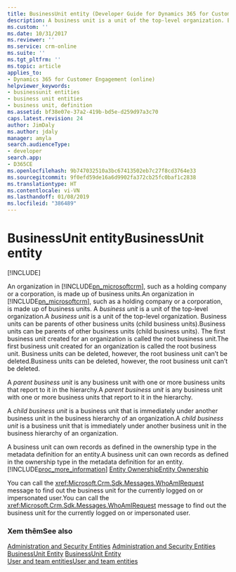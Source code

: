 ```yaml
---
title: BusinessUnit entity (Developer Guide for Dynamics 365 for Customer Engagement) | MicrosoftDocs
description: A business unit is a unit of the top-level organization. Business units can be parents of other business units (child business units). The first business unit created for an organization is called the root business unit.
ms.custom: ''
ms.date: 10/31/2017
ms.reviewer: ''
ms.service: crm-online
ms.suite: ''
ms.tgt_pltfrm: ''
ms.topic: article
applies_to:
- Dynamics 365 for Customer Engagement (online)
helpviewer_keywords:
- businessunit entities
- business unit entities
- business unit, definition
ms.assetid: bf38e07e-37a2-419b-bd5e-d259d97a3c70
caps.latest.revision: 24
author: JimDaly
ms.author: jdaly
manager: amyla
search.audienceType:
- developer
search.app:
- D365CE
ms.openlocfilehash: 9b747032510a3bc67413502eb7c27f8cd3764e33
ms.sourcegitcommit: 9f0efd59de16a6d9902fa372cb25fc0baf1c2838
ms.translationtype: HT
ms.contentlocale: vi-VN
ms.lasthandoff: 01/08/2019
ms.locfileid: "386489"
---
```

# <a name="businessunit-entity"></a><span data-ttu-id="c5a38-105">BusinessUnit entity</span><span class="sxs-lookup"><span data-stu-id="c5a38-105">BusinessUnit entity</span></span>

[!INCLUDE[](../includes/cc_applies_to_update_9_0_0.md)]

<span data-ttu-id="c5a38-106">An organization in [!INCLUDE[pn_microsoftcrm](../includes/pn-microsoftcrm.md)], such as a holding company or a corporation, is made up of business units.</span><span class="sxs-lookup"><span data-stu-id="c5a38-106">An organization in [!INCLUDE[pn_microsoftcrm](../includes/pn-microsoftcrm.md)], such as a holding company or a corporation, is made up of business units.</span></span> <span data-ttu-id="c5a38-107">A *business unit* is a unit of the top-level organization.</span><span class="sxs-lookup"><span data-stu-id="c5a38-107">A *business unit* is a unit of the top-level organization.</span></span> <span data-ttu-id="c5a38-108">Business units can be parents of other business units (child business units).</span><span class="sxs-lookup"><span data-stu-id="c5a38-108">Business units can be parents of other business units (child business units).</span></span> <span data-ttu-id="c5a38-109">The first business unit created for an organization is called the root business unit.</span><span class="sxs-lookup"><span data-stu-id="c5a38-109">The first business unit created for an organization is called the root business unit.</span></span> <span data-ttu-id="c5a38-110">Business units can be deleted, however, the root business unit can’t be deleted.</span><span class="sxs-lookup"><span data-stu-id="c5a38-110">Business units can be deleted, however, the root business unit can’t be deleted.</span></span>  
  
 <span data-ttu-id="c5a38-111">A *parent business unit* is any business unit with one or more business units that report to it in the hierarchy.</span><span class="sxs-lookup"><span data-stu-id="c5a38-111">A *parent business unit* is any business unit with one or more business units that report to it in the hierarchy.</span></span>  
  
 <span data-ttu-id="c5a38-112">A *child business unit* is a business unit that is immediately under another business unit in the business hierarchy of an organization.</span><span class="sxs-lookup"><span data-stu-id="c5a38-112">A *child business unit* is a business unit that is immediately under another business unit in the business hierarchy of an organization.</span></span>  
  
 <span data-ttu-id="c5a38-113">A business unit can own records as defined in the ownership type in the metadata definition for an entity.</span><span class="sxs-lookup"><span data-stu-id="c5a38-113">A business unit can own records as defined in the ownership type in the metadata definition for an entity.</span></span> [!INCLUDE[proc_more_information](../includes/proc-more-information.md)] <span data-ttu-id="c5a38-114">[Entity Ownership](introduction-entities.md#EntityOwnership)</span><span class="sxs-lookup"><span data-stu-id="c5a38-114">[Entity Ownership](introduction-entities.md#EntityOwnership)</span></span>  
  
 <span data-ttu-id="c5a38-115">You can call the <xref:Microsoft.Crm.Sdk.Messages.WhoAmIRequest> message to find out the business unit for the currently logged on or impersonated user.</span><span class="sxs-lookup"><span data-stu-id="c5a38-115">You can call the <xref:Microsoft.Crm.Sdk.Messages.WhoAmIRequest> message to find out the business unit for the currently logged on or impersonated user.</span></span>  
  
### <a name="see-also"></a><span data-ttu-id="c5a38-116">Xem thêm</span><span class="sxs-lookup"><span data-stu-id="c5a38-116">See also</span></span>  
 <span data-ttu-id="c5a38-117">[Administration and Security Entities](administration-security-entities.md) </span><span class="sxs-lookup"><span data-stu-id="c5a38-117">[Administration and Security Entities](administration-security-entities.md) </span></span>  
 <span data-ttu-id="c5a38-118">[BusinessUnit Entity](entities/businessunit.md) </span><span class="sxs-lookup"><span data-stu-id="c5a38-118">[BusinessUnit Entity](entities/businessunit.md) </span></span>  
 [<span data-ttu-id="c5a38-119">User and team entities</span><span class="sxs-lookup"><span data-stu-id="c5a38-119">User and team entities</span></span>](user-team-entities.md)   
